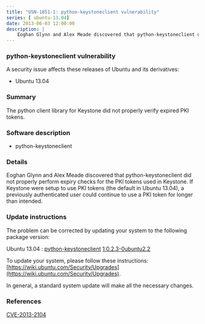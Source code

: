 ```yaml
---
title: "USN-1851-1: python-keystoneclient vulnerability"
series: [ ubuntu-13.04]
date: 2013-06-03 12:00:00
description: |
    Eoghan Glynn and Alex Meade discovered that python-keystoneclient did not properly perform expiry checks for the PKI tokens used in Keystone. If Keystone were setup to use PKI tokens (the default in Ubuntu 13.04), a previously authenticated user could continue to use a PKI token for longer than intended. 
--- 
```

 
 


### python-keystoneclient vulnerability

A security issue affects these releases of Ubuntu and its derivatives:

* Ubuntu 13.04

### Summary

The python client library for Keystone did not properly verify expired PKI tokens.

### Software description

* python-keystoneclient 

### Details

Eoghan Glynn and Alex Meade discovered that python-keystoneclient did not properly perform expiry checks for the PKI tokens used in Keystone. If Keystone were setup to use PKI tokens (the default in Ubuntu 13.04), a previously authenticated user could continue to use a PKI token for longer than intended. 

### Update instructions

The problem can be corrected by updating your system to the following package version:

Ubuntu 13.04
 : [python-keystoneclient](https://launchpad.net/ubuntu/+source/python-keystoneclient) <span> [1:0.2.3-0ubuntu2.2](https://launchpad.net/ubuntu/+source/python-keystoneclient/1:0.2.3-0ubuntu2.2) </span> 

To update your system, please follow these instructions: [https://wiki.ubuntu.com/Security/Upgrades](https://wiki.ubuntu.com/Security/Upgrades).

In general, a standard system update will make all the necessary changes. 

### References

 
 [CVE-2013-2104](http://people.ubuntu.com/~ubuntu-security/cve/CVE-2013-2104)
 

